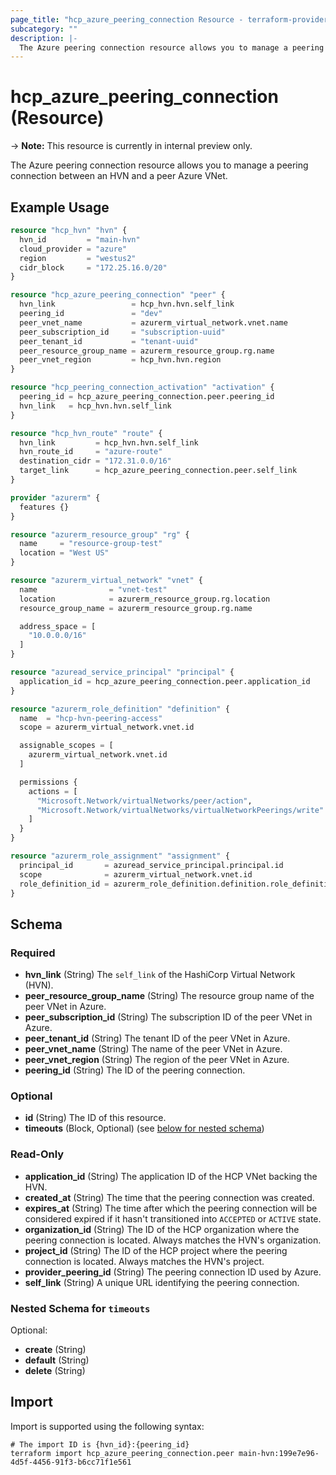 ```yaml
---
page_title: "hcp_azure_peering_connection Resource - terraform-provider-hcp"
subcategory: ""
description: |-
  The Azure peering connection resource allows you to manage a peering connection between an HVN and a peer Azure VNet.
---
```


# hcp_azure_peering_connection (Resource)

-> **Note:** This resource is currently in internal preview only.

The Azure peering connection resource allows you to manage a peering connection between an HVN and a peer Azure VNet.

## Example Usage

```terraform
resource "hcp_hvn" "hvn" {
  hvn_id         = "main-hvn"
  cloud_provider = "azure"
  region         = "westus2"
  cidr_block     = "172.25.16.0/20"
}

resource "hcp_azure_peering_connection" "peer" {
  hvn_link                 = hcp_hvn.hvn.self_link
  peering_id               = "dev"
  peer_vnet_name           = azurerm_virtual_network.vnet.name
  peer_subscription_id     = "subscription-uuid"
  peer_tenant_id           = "tenant-uuid"
  peer_resource_group_name = azurerm_resource_group.rg.name
  peer_vnet_region         = hcp_hvn.hvn.region
}

resource "hcp_peering_connection_activation" "activation" {
  peering_id = hcp_azure_peering_connection.peer.peering_id
  hvn_link   = hcp_hvn.hvn.self_link
}

resource "hcp_hvn_route" "route" {
  hvn_link         = hcp_hvn.hvn.self_link
  hvn_route_id     = "azure-route"
  destination_cidr = "172.31.0.0/16"
  target_link      = hcp_azure_peering_connection.peer.self_link
}

provider "azurerm" {
  features {}
}

resource "azurerm_resource_group" "rg" {
  name     = "resource-group-test"
  location = "West US"
}

resource "azurerm_virtual_network" "vnet" {
  name                = "vnet-test"
  location            = azurerm_resource_group.rg.location
  resource_group_name = azurerm_resource_group.rg.name

  address_space = [
    "10.0.0.0/16"
  ]
}

resource "azuread_service_principal" "principal" {
  application_id = hcp_azure_peering_connection.peer.application_id
}

resource "azurerm_role_definition" "definition" {
  name  = "hcp-hvn-peering-access"
  scope = azurerm_virtual_network.vnet.id

  assignable_scopes = [
    azurerm_virtual_network.vnet.id
  ]

  permissions {
    actions = [
      "Microsoft.Network/virtualNetworks/peer/action",
      "Microsoft.Network/virtualNetworks/virtualNetworkPeerings/write"
    ]
  }
}

resource "azurerm_role_assignment" "assignment" {
  principal_id       = azuread_service_principal.principal.id
  scope              = azurerm_virtual_network.vnet.id
  role_definition_id = azurerm_role_definition.definition.role_definition_resource_id
}
```

<!-- schema generated by tfplugindocs -->
## Schema

### Required

- **hvn_link** (String) The `self_link` of the HashiCorp Virtual Network (HVN).
- **peer_resource_group_name** (String) The resource group name of the peer VNet in Azure.
- **peer_subscription_id** (String) The subscription ID of the peer VNet in Azure.
- **peer_tenant_id** (String) The tenant ID of the peer VNet in Azure.
- **peer_vnet_name** (String) The name of the peer VNet in Azure.
- **peer_vnet_region** (String) The region of the peer VNet in Azure.
- **peering_id** (String) The ID of the peering connection.

### Optional

- **id** (String) The ID of this resource.
- **timeouts** (Block, Optional) (see [below for nested schema](#nestedblock--timeouts))

### Read-Only

- **application_id** (String) The application ID of the HCP VNet backing the HVN.
- **created_at** (String) The time that the peering connection was created.
- **expires_at** (String) The time after which the peering connection will be considered expired if it hasn't transitioned into `ACCEPTED` or `ACTIVE` state.
- **organization_id** (String) The ID of the HCP organization where the peering connection is located. Always matches the HVN's organization.
- **project_id** (String) The ID of the HCP project where the peering connection is located. Always matches the HVN's project.
- **provider_peering_id** (String) The peering connection ID used by Azure.
- **self_link** (String) A unique URL identifying the peering connection.

<a id="nestedblock--timeouts"></a>
### Nested Schema for `timeouts`

Optional:

- **create** (String)
- **default** (String)
- **delete** (String)

## Import

Import is supported using the following syntax:

```shell
# The import ID is {hvn_id}:{peering_id}
terraform import hcp_azure_peering_connection.peer main-hvn:199e7e96-4d5f-4456-91f3-b6cc71f1e561
```

